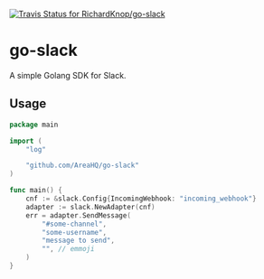 [![Travis Status for RichardKnop/go-slack](https://travis-ci.org/RichardKnop/go-slack.svg?branch=master)](https://travis-ci.org/RichardKnop/go-slack)

# go-slack

A simple Golang SDK for Slack.

## Usage

```go
package main

import (
	"log"

	"github.com/AreaHQ/go-slack"
)

func main() {
	cnf := &slack.Config{IncomingWebhook: "incoming_webhook"}
	adapter := slack.NewAdapter(cnf)
	err = adapter.SendMessage(
		"#some-channel",
		"some-username",
		"message to send",
		"", // emmoji
	)
}
```

